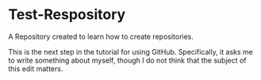 # Test-Respository
A Repository created to learn how to create repositories.

This is the next step in the tutorial for using GitHub. Specifically, it asks me to write something about myself, though I do not think that the subject of this edit matters.
